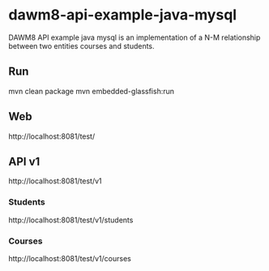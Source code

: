 # dawm8-api-example-java-mysql
DAWM8 API example java mysql is an implementation of a N-M relationship between two entities courses and students.

## Run
 mvn clean package
 mvn embedded-glassfish:run

## Web
 http://localhost:8081/test/

## API v1
 http://localhost:8081/test/v1

### Students 
 http://localhost:8081/test/v1/students

### Courses
 http://localhost:8081/test/v1/courses
